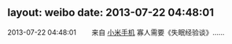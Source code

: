layout: weibo
date: 2013-07-22 04:48:01
---
2013-07-22 04:48:01  &nbsp;&nbsp;&nbsp;&nbsp;&nbsp;&nbsp; 来自 <a href="http://app.weibo.com/t/feed/22zMnn" rel="nofollow">小米手机</a>
寡人需要《失眠经验谈》…… ​​​

